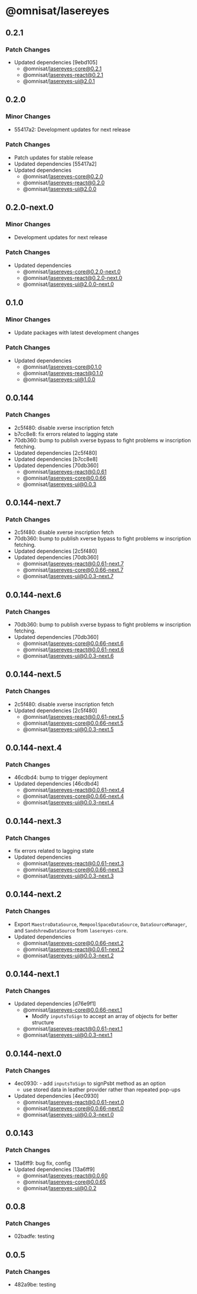 # @omnisat/lasereyes

## 0.2.1

### Patch Changes

- Updated dependencies [9ebd105]
  - @omnisat/lasereyes-core@0.2.1
  - @omnisat/lasereyes-react@0.2.1
  - @omnisat/lasereyes-ui@2.0.1

## 0.2.0

### Minor Changes

- 55417a2: Development updates for next release

### Patch Changes

- Patch updates for stable release
- Updated dependencies [55417a2]
- Updated dependencies
  - @omnisat/lasereyes-core@0.2.0
  - @omnisat/lasereyes-react@0.2.0
  - @omnisat/lasereyes-ui@2.0.0

## 0.2.0-next.0

### Minor Changes

- Development updates for next release

### Patch Changes

- Updated dependencies
  - @omnisat/lasereyes-core@0.2.0-next.0
  - @omnisat/lasereyes-react@0.2.0-next.0
  - @omnisat/lasereyes-ui@2.0.0-next.0

## 0.1.0

### Minor Changes

- Update packages with latest development changes

### Patch Changes

- Updated dependencies
  - @omnisat/lasereyes-core@0.1.0
  - @omnisat/lasereyes-react@0.1.0
  - @omnisat/lasereyes-ui@1.0.0

## 0.0.144

### Patch Changes

- 2c5f480: disable xverse inscription fetch
- b7cc8e8: fix errors related to lagging state
- 70db360: bump to publish xverse bypass to fight problems w inscription fetching.
- Updated dependencies [2c5f480]
- Updated dependencies [b7cc8e8]
- Updated dependencies [70db360]
  - @omnisat/lasereyes-react@0.0.61
  - @omnisat/lasereyes-core@0.0.66
  - @omnisat/lasereyes-ui@0.0.3

## 0.0.144-next.7

### Patch Changes

- 2c5f480: disable xverse inscription fetch
- 70db360: bump to publish xverse bypass to fight problems w inscription fetching.
- Updated dependencies [2c5f480]
- Updated dependencies [70db360]
  - @omnisat/lasereyes-react@0.0.61-next.7
  - @omnisat/lasereyes-core@0.0.66-next.7
  - @omnisat/lasereyes-ui@0.0.3-next.7

## 0.0.144-next.6

### Patch Changes

- 70db360: bump to publish xverse bypass to fight problems w inscription fetching.
- Updated dependencies [70db360]
  - @omnisat/lasereyes-core@0.0.66-next.6
  - @omnisat/lasereyes-react@0.0.61-next.6
  - @omnisat/lasereyes-ui@0.0.3-next.6

## 0.0.144-next.5

### Patch Changes

- 2c5f480: disable xverse inscription fetch
- Updated dependencies [2c5f480]
  - @omnisat/lasereyes-react@0.0.61-next.5
  - @omnisat/lasereyes-core@0.0.66-next.5
  - @omnisat/lasereyes-ui@0.0.3-next.5

## 0.0.144-next.4

### Patch Changes

- 46cdbd4: bump to trigger deployment
- Updated dependencies [46cdbd4]
  - @omnisat/lasereyes-react@0.0.61-next.4
  - @omnisat/lasereyes-core@0.0.66-next.4
  - @omnisat/lasereyes-ui@0.0.3-next.4

## 0.0.144-next.3

### Patch Changes

- fix errors related to lagging state
- Updated dependencies
  - @omnisat/lasereyes-react@0.0.61-next.3
  - @omnisat/lasereyes-core@0.0.66-next.3
  - @omnisat/lasereyes-ui@0.0.3-next.3

## 0.0.144-next.2

### Patch Changes

- Export `MaestroDataSource`, `MempoolSpaceDataSource`, `DataSourceManager`, and `SandshrewDataSource` from `lasereyes-core`.
- Updated dependencies
  - @omnisat/lasereyes-core@0.0.66-next.2
  - @omnisat/lasereyes-react@0.0.61-next.2
  - @omnisat/lasereyes-ui@0.0.3-next.2

## 0.0.144-next.1

### Patch Changes

- Updated dependencies [d76e9f1]
  - @omnisat/lasereyes-core@0.0.66-next.1
    - Modify `inputsToSign` to accept an array of objects for better structure
  - @omnisat/lasereyes-react@0.0.61-next.1
  - @omnisat/lasereyes-ui@0.0.3-next.1

## 0.0.144-next.0

### Patch Changes

- 4ec0930: - add `inputsToSign` to signPsbt method as an option
  - use stored data in leather provider rather than repeated pop-ups
- Updated dependencies [4ec0930]
  - @omnisat/lasereyes-react@0.0.61-next.0
  - @omnisat/lasereyes-core@0.0.66-next.0
  - @omnisat/lasereyes-ui@0.0.3-next.0

## 0.0.143

### Patch Changes

- 13a6ff9: bug fix, config
- Updated dependencies [13a6ff9]
  - @omnisat/lasereyes-react@0.0.60
  - @omnisat/lasereyes-core@0.0.65
  - @omnisat/lasereyes-ui@0.0.2

## 0.0.8

### Patch Changes

- 02badfe: testing

## 0.0.5

### Patch Changes

- 482a9be: testing
